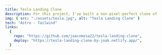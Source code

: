 ```yaml
---
title: Tesla Landing Clone
description: For this project, I've built a non-pixel-perfect clone of Tesla's official website. It includes an intresting scrolling system, a nice hover effect in the navigation links and some other cool features. Thanks to @midudevlive for the inspiration!
img: { src: "./assets/tesla.jpg", alt: "Tesla Landing Clone" }
tech: "Astro - Tailwind"
links:
  {
    repo: "https://github.com/joacomesa22/tesla-landing-clone",
    deploy: "https://tesla-landing-clone-by-joak.netlify.app/",
  }
---
```

